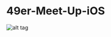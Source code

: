 # 49er-Meet-Up-iOS

![alt tag](https://fbcdn-sphotos-g-a.akamaihd.net/hphotos-ak-xaf1/t31.0-8/1890654_960380677319918_5800952722441719719_o.jpg)
